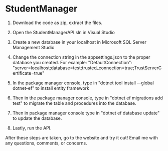 # StudentManager
1. Download the code as zip, extract the files. 

2. Open the StudentManagerAPI.sln in Visual Studio

3. Create a new database in your localhost in Microsoft SQL Server Management Studio 

4. Change the connection string in the appsettings.json to the proper database you created.
	For example: "DefaultConnection": "server=localhost;database=test;trusted_connection=true;TrustServerCertificate=true"

5. In the package manager console, type in "dotnet tool install --global dotnet-ef" to install entity framework

6. Then in the package manager console, type in "dotnet ef migrations add test" to migrate the table and procedures into the database.

7. Then in package manager console type in "dotnet ef database update" to update the database.

8. Lastly, run the API.

After these steps are taken, go to the website and try it out! Email me with any questions, comments, or concerns.